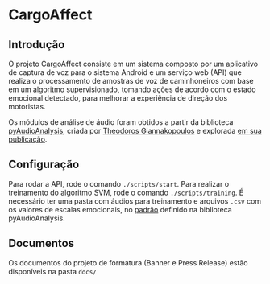 # CargoAffect

## Introdução

O projeto CargoAffect consiste em um sistema composto por um aplicativo de captura de voz para o sistema Android e um serviço web (API) que realiza o processamento de amostras de voz de caminhoneiros com base em um algoritmo supervisionado, tomando ações de acordo com o estado emocional detectado, para melhorar a experiência de direção dos motoristas. 

Os módulos de análise de áudio foram obtidos a partir da biblioteca [pyAudioAnalysis](https://github.com/tyiannak/pyAudioAnalysis), criada por [Theodoros Giannakopoulos](https://tyiannak.github.io) e explorada [em sua publicação](http://journals.plos.org/plosone/article?id=10.1371/journal.pone.0144610).

## Configuração

Para rodar a API, rode o comando `./scripts/start`.
Para realizar o treinamento do algoritmo SVM, rode o comando `./scripts/training`.
É necessário ter uma pasta com áudios para treinamento e arquivos `.csv` com os valores de escalas emocionais, no [padrão](https://github.com/tyiannak/pyAudioAnalysis/wiki/4.-Classification-and-Regression#regression) definido na biblioteca pyAudioAnalysis.

## Documentos

Os documentos do projeto de formatura (Banner e Press Release) estão disponíveis na pasta `docs/`
